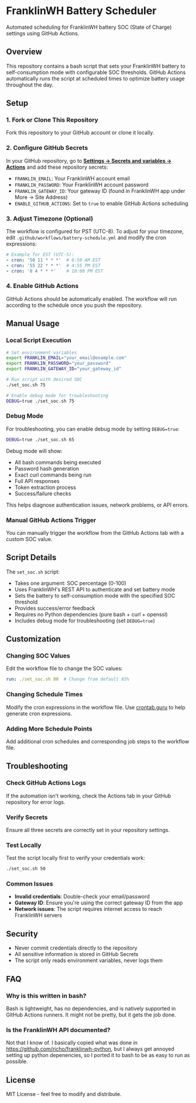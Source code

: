 # FranklinWH Battery Scheduler

Automated scheduling for FranklinWH battery SOC (State of Charge) settings using GitHub Actions.

## Overview

This repository contains a bash script that sets your FranklinWH battery to self-consumption mode with configurable SOC thresholds. GitHub Actions automatically runs the script at scheduled times to optimize battery usage throughout the day.

## Setup

### 1. Fork or Clone This Repository

Fork this repository to your GitHub account or clone it locally.

### 2. Configure GitHub Secrets

In your GitHub repository, go to [**Settings → Secrets and variables →
Actions**](https://github.com/yourusername/franklin-battery-scheduler/settings/secrets/actions)
and add these repository secrets:

- `FRANKLIN_EMAIL`: Your FranklinWH account email
- `FRANKLIN_PASSWORD`: Your FranklinWH account password
- `FRANKLIN_GATEWAY_ID`: Your gateway ID (found in FranklinWH app under More → Site Address)
- `ENABLE_GITHUB_ACTIONS`: Set to `true` to enable GitHub Actions scheduling

### 3. Adjust Timezone (Optional)

The workflow is configured for PST (UTC-8). To adjust for your timezone, edit `.github/workflows/battery-schedule.yml` and modify the cron expressions:

```yaml
# Example for EST (UTC-5):
- cron: '50 11 * * *'  # 6:50 AM EST
- cron: '55 22 * * *'  # 4:55 PM EST
- cron: '0 4 * * *'    # 10:00 PM EST
```

### 4. Enable GitHub Actions

GitHub Actions should be automatically enabled. The workflow will run according to the schedule once you push the repository.

## Manual Usage

### Local Script Execution

```bash
# Set environment variables
export FRANKLIN_EMAIL="your_email@example.com"
export FRANKLIN_PASSWORD="your_password"
export FRANKLIN_GATEWAY_ID="your_gateway_id"

# Run script with desired SOC
./set_soc.sh 75

# Enable debug mode for troubleshooting
DEBUG=true ./set_soc.sh 75
```

### Debug Mode

For troubleshooting, you can enable debug mode by setting `DEBUG=true`:

```bash
DEBUG=true ./set_soc.sh 65
```

Debug mode will show:
- All bash commands being executed
- Password hash generation
- Exact curl commands being run
- Full API responses
- Token extraction process
- Success/failure checks

This helps diagnose authentication issues, network problems, or API errors.

### Manual GitHub Actions Trigger

You can manually trigger the workflow from the GitHub Actions tab with a custom SOC value.

## Script Details

The `set_soc.sh` script:

- Takes one argument: SOC percentage (0-100)
- Uses FranklinWH's REST API to authenticate and set battery mode
- Sets the battery to self-consumption mode with the specified SOC threshold
- Provides success/error feedback
- Requires no Python dependencies (pure bash + curl + openssl)
- Includes debug mode for troubleshooting (set `DEBUG=true`)

## Customization

### Changing SOC Values

Edit the workflow file to change the SOC values:

```yaml
run: ./set_soc.sh 80  # Change from default 65%
```

### Changing Schedule Times

Modify the cron expressions in the workflow file. Use [crontab.guru](https://crontab.guru) to help generate cron expressions.

### Adding More Schedule Points

Add additional cron schedules and corresponding job steps to the workflow file.

## Troubleshooting

### Check GitHub Actions Logs

If the automation isn't working, check the Actions tab in your GitHub repository for error logs.

### Verify Secrets

Ensure all three secrets are correctly set in your repository settings.

### Test Locally

Test the script locally first to verify your credentials work:

```bash
./set_soc.sh 50
```

### Common Issues

- **Invalid credentials**: Double-check your email/password
- **Gateway ID**: Ensure you're using the correct gateway ID from the app
- **Network issues**: The script requires internet access to reach FranklinWH servers

## Security

- Never commit credentials directly to the repository
- All sensitive information is stored in GitHub Secrets
- The script only reads environment variables, never logs them

## FAQ

### Why is this written in bash?

Bash is lightweight, has no dependencies, and is natively supported in GitHub Actions runners.  It might not be pretty, but it gets the job done.

### Is the FranklinWH API documented?

Not that I know of.  I basically copied what was done in https://github.com/richo/franklinwh-python, but I always get annoyed setting up python depenencies, so I ported it to bash to be as easy to run as possible.

## License

MIT License - feel free to modify and distribute.
